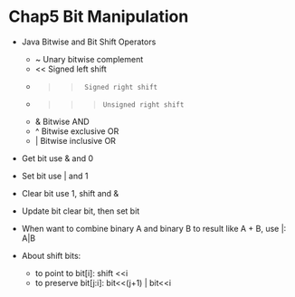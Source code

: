 Chap5 Bit Manipulation
===

- Java Bitwise and Bit Shift Operators

	- ~	Unary bitwise complement
	- <<      Signed left shift
	- >>      Signed right shift
	- >>>     Unsigned right shift
	- &       Bitwise AND
	- ^       Bitwise exclusive OR
	- |       Bitwise inclusive OR

- Get bit
	use & and 0
	
- Set bit
	use | and 1
	
- Clear bit
	use 1, shift and &
	
- Update bit
	clear bit, then set bit
	
- When want to combine binary A and binary B to result like A + B, use |:
	A|B
	
- About shift bits: 
	- to point to bit[i]: shift <<i
	- to preserve bit[j:i]: bit<<(j+1) | bit<<i
